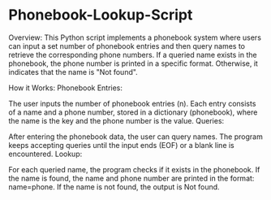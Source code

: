 # Phonebook-Lookup-Script
Overview:
This Python script implements a phonebook system where users can input a set number of phonebook entries and then query names to retrieve the corresponding phone numbers. If a queried name exists in the phonebook, the phone number is printed in a specific format. Otherwise, it indicates that the name is "Not found".

How it Works:
Phonebook Entries:

The user inputs the number of phonebook entries (n).
Each entry consists of a name and a phone number, stored in a dictionary (phonebook), where the name is the key and the phone number is the value.
Queries:

After entering the phonebook data, the user can query names.
The program keeps accepting queries until the input ends (EOF) or a blank line is encountered.
Lookup:

For each queried name, the program checks if it exists in the phonebook.
If the name is found, the name and phone number are printed in the format: name=phone.
If the name is not found, the output is Not found.
